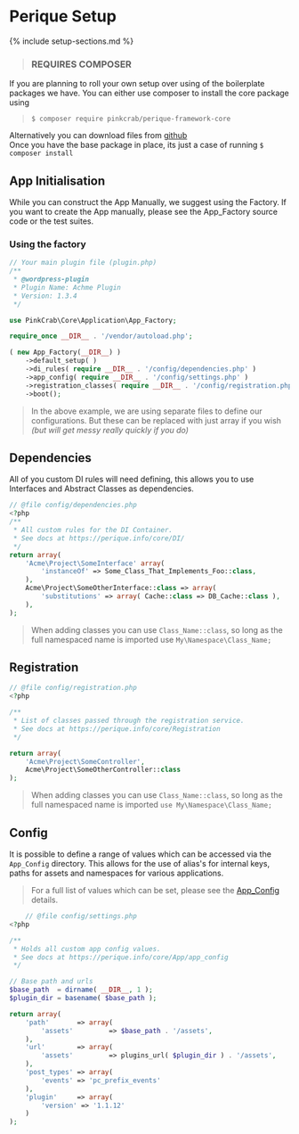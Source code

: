 # Perique Setup

{% include setup-sections.md %}

> ### REQUIRES COMPOSER

If you are planning to roll your own setup over using of the boilerplate packages we have. You can either use composer to install the core package using  

>`$ composer require pinkcrab/perique-framework-core`

Alternatively you can download files from [github](..)  
Once you have the base package in place, its just a case of running `$ composer install`

## App Initialisation

While you can construct the App Manually, we suggest using the Factory. If you want to create the App manually, please see the App_Factory source code or the test suites.

### Using the factory

```php
// Your main plugin file (plugin.php)
/**
 * @wordpress-plugin
 * Plugin Name: Achme Plugin
 * Version: 1.3.4
 */

use PinkCrab\Core\Application\App_Factory;

require_once __DIR__ . '/vendor/autoload.php';

( new App_Factory(__DIR__) )
    ->default_setup( )
    ->di_rules( require __DIR__ . '/config/dependencies.php' )
    ->app_config( require __DIR__ . '/config/settings.php' )
    ->registration_classes( require __DIR__ . '/config/registration.php' )
    ->boot();
```
> In the above example, we are using separate files to define our configurations. But these can be replaced with just array if you wish *(but will get messy really quickly if you do)*


## Dependencies

All of you custom DI rules will need defining, this allows you to use Interfaces and Abstract Classes as dependencies. 
```php
// @file config/dependencies.php
<?php
/**
 * All custom rules for the DI Container.
 * See docs at https://perique.info/core/DI/
 */
return array(
    'Acme\Project\SomeInterface' array(
        'instanceOf' => Some_Class_That_Implements_Foo::class,
    ),
    Acme\Project\SomeOtherInterface::class => array(
        'substitutions' => array( Cache::class => DB_Cache::class ),
    ),
);
```
> When adding classes you can use `Class_Name::class`, so long as the full namespaced name is imported use `My\Namespace\Class_Name;`


## Registration

```php
// @file config/registration.php
<?php

/**
 * List of classes passed through the registration service.
 * See docs at https://perique.info/core/Registration
 */

return array(
    'Acme\Project\SomeController',
    Acme\Project\SomeOtherController::class
);

```
>When adding classes you can use `Class_Name::class`, so long as the full namespaced name is imported `use My\Namespace\Class_Name;`

## Config

It is possible to define a range of values which can be accessed via the `App_Config` directory. This allows for the use of alias's for internal keys, paths for assets and namespaces for various applications. 

> For a full list of values which can be set, please see the [App_Config](app_config) details.


```php
    // @file config/settings.php
<?php

/**
 * Holds all custom app config values.
 * See docs at https://perique.info/core/App/app_config
 */

// Base path and urls
$base_path  = dirname( __DIR__, 1 );
$plugin_dir = basename( $base_path );

return array(
	'path'       => array(
		'assets'         => $base_path . '/assets',
	),
	'url'        => array(
		'assets'         => plugins_url( $plugin_dir ) . '/assets',
	),
	'post_types' => array(
		'events' => 'pc_prefix_events'
	),
	'plugin'     => array(
        'version' => '1.1.12'
	)
);
```
